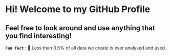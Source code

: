 # Hi! Welcome to my GitHub Profile

## Feel free to look around and use anything that you find interesting!

**`Fun fact`** : :thought_balloon: Less than 0.5% of all data we create is ever analysed and used 
